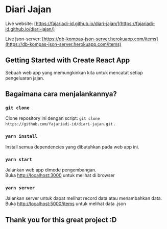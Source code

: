 # Diari Jajan

Live website: [https://fajariadi-id.github.io/diari-jajan/](https://fajariadi-id.github.io/diari-jajan/)

Live json-server: [https://db-kompas-json-server.herokuapp.com/items](https://db-kompas-json-server.herokuapp.com/items)

## Getting Started with Create React App

Sebuah web app yang memungkinkan kita untuk mencatat setiap pengeluaran jajan.

## Bagaimana cara menjalankannya?

### `git clone`

Clone repository ini dengan script:
`git clone https://github.com/fajariadi-id/diari-jajan.git` .

### `yarn install`

Install semua dependencies yang dibutuhkan pada web app ini.

### `yarn start`

Jalankan web app dimode pengembangan.\
Buka [http://localhost:3000](http://localhost:3000) untuk melihat di browser

### `yarn server`

Jalankan server untuk dapat melihat record data atau menambahkan data.\
Buka [http://localhost:5000/items](http://localhost:5000/items) untuk melihat data .json

## Thank you for this great project :D
